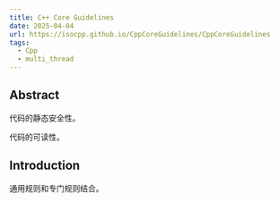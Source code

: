 ```yaml
---
title: C++ Core Guidelines
date: 2025-04-04
url: https://isocpp.github.io/CppCoreGuidelines/CppCoreGuidelines
tags:
  - Cpp
  - multi_thread
---
```


## Abstract

代码的静态安全性。

代码的可读性。

## Introduction

通用规则和专门规则结合。
